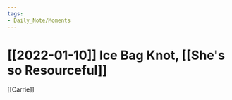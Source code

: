 ```yaml
---
tags:
- Daily_Note/Moments
---
```


# [[2022-01-10]] Ice Bag Knot, [[She's so Resourceful]]



[[Carrie]]